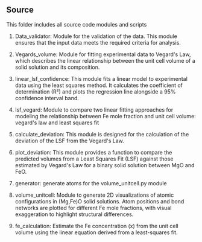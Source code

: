 ## Source

This folder includes all source code modules and scripts

1. Data_validator: Module for the validation of the data. This module ensures that the input data meets the required criteria for analysis.

2. Vegards_volume: Module for fitting experimental data to Vegard's Law, which describes the linear relationship between the unit cell volume of a solid solution and its composition.

3. linear_lsf_confidence: This module fits a linear model to experimental data using the least squares method. It calculates the coefficient of determination (R²) and plots the regression line 
alongside a 95% confidence interval band.

4. lsf_vegard: Module to compare two linear fitting approaches for modeling the relationship between Fe mole fraction and unit cell volume: vegard's law and least squares fit

5. calculate_deviation: This module is designed for the calculation of the deviation of the LSF from the Vegard's Law.

6. plot_deviation: This module provides a function to compare the predicted volumes from a  Least Squares Fit (LSF) against those estimated by Vegard's Law for a binary  solid solution between MgO and FeO.

7. generator: generate atoms for the volume_unitcell.py module

8. volume_unitcell: Module to generate 2D visualizations of atomic configurations in (Mg,Fe)O solid solutions. Atom positions and bond networks are plotted for different Fe mole fractions, with visual exaggeration to highlight structural differences.

9. fe_calculation: Estimate the Fe concentration (x) from the unit cell volume using the linear equation derived from a least-squares fit. 

 



